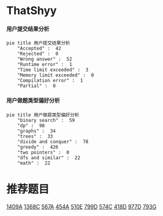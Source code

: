 # ThatShyy

<!-- tabs:start -->



#### **用户提交结果分析**

```mermaid
pie title 用户提交结果分析
    "Accepted" :  42
    "Rejected" :  0
    "Wrong answer" :  52
    "Runtime error" :  1
    "Time limit exceeded" :  3
    "Memory limit exceeded" :  0
    "Compilation error" :  1
    "Partial" :  0
```

#### **用户做题类型偏好分析**

```mermaid
pie title 用户做题类型偏好分析
    "binary search" :  59
    "dp" :  98
    "graphs" :  34
    "trees" :  33
    "divide and conquer" :  78
    "greedy" :  426
    "two pointers" :  0
    "dfs and similar" :  22
    "math" :  22
```



<!-- tabs:end -->
# 推荐题目
[1409A](https://codeforces.com/contest/1409/problem/A)
[1368C](https://codeforces.com/contest/1368/problem/C)
[567A](https://codeforces.com/contest/567/problem/A)
[454A](https://codeforces.com/contest/454/problem/A)
[510E](https://codeforces.com/contest/510/problem/E)
[799D](https://codeforces.com/contest/799/problem/D)
[574C](https://codeforces.com/contest/574/problem/C)
[418D](https://codeforces.com/contest/418/problem/D)
[977D](https://codeforces.com/contest/977/problem/D)
[793G](https://codeforces.com/contest/793/problem/G)
